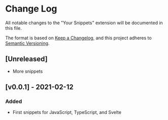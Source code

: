 # Change Log

All notable changes to the "Your Snippets" extension will be documented in this file.

The format is based on [Keep a Changelog](https://keepachangelog.com/en/1.0.0/),
and this project adheres to [Semantic Versioning](https://semver.org/spec/v2.0.0.html).

## [Unreleased]

- More snippets

## [v0.0.1] - 2021-02-12

### Added
- First snippets for JavaScript, TypeScript, and Svelte
